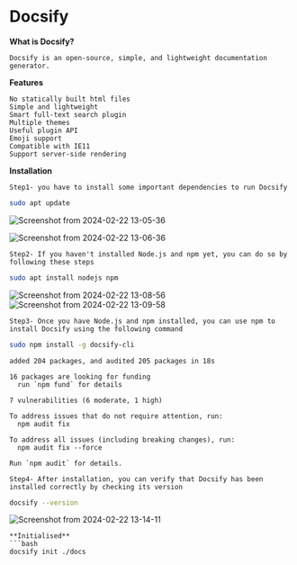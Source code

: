# Docsify
**What is Docsify?**
```
Docsify is an open-source, simple, and lightweight documentation generator.
```
**Features**
```
No statically built html files
Simple and lightweight
Smart full-text search plugin
Multiple themes
Useful plugin API
Emoji support
Compatible with IE11
Support server-side rendering
```
**Installation**

```
Step1- you have to install some important dependencies to run Docsify
```
```bash
sudo apt update
```
![Screenshot from 2024-02-22 13-05-36](https://github.com/shubh-564738/Docsify/assets/155716163/d64aecc0-dbc5-4053-a1b7-ab9d0aefc2f6)

![Screenshot from 2024-02-22 13-06-36](https://github.com/shubh-564738/Docsify/assets/155716163/81c2fc05-daf9-4bac-a723-b1c279e7e66d)

```
Step2- If you haven't installed Node.js and npm yet, you can do so by following these steps
```
```bash
sudo apt install nodejs npm
```
![Screenshot from 2024-02-22 13-08-56](https://github.com/shubh-564738/Docsify/assets/155716163/64db9fee-9f97-4ee6-b7b2-033e689c8c43)
![Screenshot from 2024-02-22 13-09-58](https://github.com/shubh-564738/Docsify/assets/155716163/9a405e0c-69b9-453d-9de6-57301d5e51ab)

```
Step3- Once you have Node.js and npm installed, you can use npm to install Docsify using the following command
```
```bash
sudo npm install -g docsify-cli
```
```
added 204 packages, and audited 205 packages in 18s

16 packages are looking for funding
  run `npm fund` for details

7 vulnerabilities (6 moderate, 1 high)

To address issues that do not require attention, run:
  npm audit fix

To address all issues (including breaking changes), run:
  npm audit fix --force

Run `npm audit` for details.
```

```
Step4- After installation, you can verify that Docsify has been installed correctly by checking its version
```

```bash
docsify --version
```
![Screenshot from 2024-02-22 13-14-11](https://github.com/shubh-564738/Docsify/assets/155716163/1ba7b457-5d5c-4f02-89b4-f8a549885f8c)


```
**Initialised**
```bash
docsify init ./docs
```










